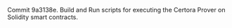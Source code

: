 Commit 9a3138e.                    Build and Run scripts for executing the Certora Prover on Solidity smart contracts.